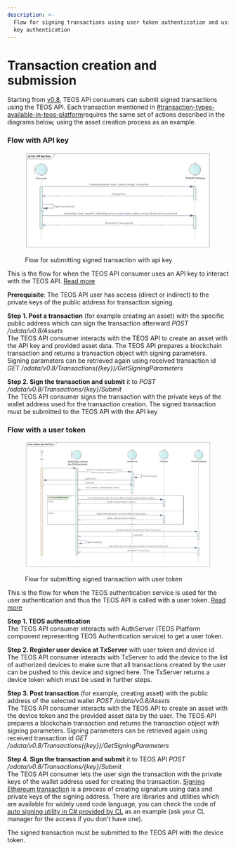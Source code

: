 ```yaml
---
description: >-
  Flow for signing transactions using user token authentication and using API
  key authentication
---
```


# Transaction creation and submission

Starting from [v0.8](../../../changelog/v0.8.md), TEOS API consumers can submit signed transactions using the TEOS API. Each transaction mentioned in [#transaction-types-available-in-teos-platform](../../../using-the-teos-api/concepts/transaction.md#transaction-types-available-in-teos-platform "mention")requires the same set of actions described in the diagrams below, using the asset creation process as an example.

### Flow with API key

<figure><img src="../../../.gitbook/assets/MicrosoftTeams-image (13).png" alt=""><figcaption><p>Flow for submitting signed transaction with api key</p></figcaption></figure>

This is the flow for when the TEOS API consumer uses an API key to interact with the TEOS API. [Read more](../../../using-the-teos-api/architecture-note/tenant-setup-options.md#using-teos-api-with-api-key)

**Prerequisite**: The TEOS API user has access (direct or indirect) to the private keys of the public address for transaction signing.

**Step 1. Post a transaction** (for example creating an asset) with the specific public address which can sign the transaction afterward _POST /odata/v0.8/Assets_\
The TEOS API consumer interacts with the TEOS API to create an asset with the API key and provided asset data. The TEOS API prepares a blockchain transaction and returns a transaction object with signing parameters. Signing parameters can be retrieved again using received transaction id _GET /odata/v0.8/Transactions({key})/GetSigningParameters_

**Step 2. Sign the transaction and submit** it to _POST /odata/v0.8/Transactions/{key}/Submit_\
The TEOS API consumer signs the transaction with the private keys of the wallet address used for the transaction creation. The signed transaction must be submitted to the TEOS API with the API key

### Flow with a user token

<figure><img src="../../../.gitbook/assets/MicrosoftTeams-image (15).png" alt=""><figcaption><p>Flow for submitting signed transaction with user token</p></figcaption></figure>

This is the flow for when the TEOS authentication service is used for the user authentication and thus the TEOS API is called with a user token. [Read more](../../../using-the-teos-api/architecture-note/tenant-setup-options.md#using-teos-api-with-the-user-access-token)

**Step 1. TEOS authentication**\
The TEOS API consumer interacts with AuthServer (TEOS Platform component representing TEOS Authentication service) to get a user token.

**Step 2. Register user device at TxServer** with user token and device id\
The TEOS API consumer interacts with TxServer to add the device to the list of authorized devices to make sure that all transactions created by the user can be pushed to this device and signed here. The TxServer returns a device token which must be used in further steps.

**Step 3. Post transaction** (for example, creating asset) with the public address of the selected wallet _POST /odata/v0.8/Assets_\
The TEOS API consumer interacts with the TEOS API to create an asset with the device token and the provided asset data by the user. The TEOS API prepares a blockchain transaction and returns the transaction object with signing parameters. Signing parameters can be retrieved again using received transaction id _GET /odata/v0.8/Transactions({key})/GetSigningParameters_

**Step 4. Sign the transaction and submit** it to TEOS API _POST /odata/v0.8/Transactions/{key}/Submit_\
The TEOS API consumer lets the user sign the transaction with the private keys of the wallet address used for creating the transaction. [Signing Ethereum transaction](https://ethereum.org/en/developers/docs/transactions/) is a process of creating signature using data and private keys of the signing address. There are libraries and utilities which are available for widely used code language, you can check the code of [auto signing utility in C# provided by CL](https://github.com/CoreLedger-TEOS/teos-autosigner) as an example (ask your CL manager for the access if you don't have one).

The signed transaction must be submitted to the TEOS API with the device token.
